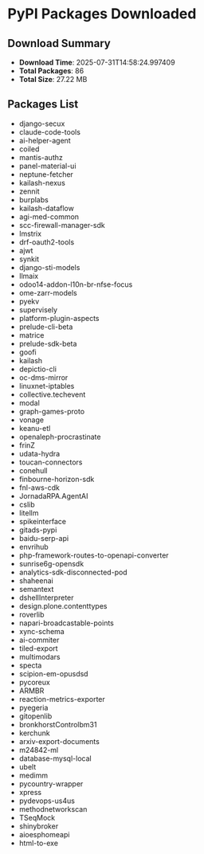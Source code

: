 # PyPI Packages Downloaded

## Download Summary
- **Download Time**: 2025-07-31T14:58:24.997409
- **Total Packages**: 86
- **Total Size**: 27.22 MB

## Packages List
- django-secux
- claude-code-tools
- ai-helper-agent
- coiled
- mantis-authz
- panel-material-ui
- neptune-fetcher
- kailash-nexus
- zennit
- burplabs
- kailash-dataflow
- agi-med-common
- scc-firewall-manager-sdk
- lmstrix
- drf-oauth2-tools
- ajwt
- synkit
- django-sti-models
- llmaix
- odoo14-addon-l10n-br-nfse-focus
- ome-zarr-models
- pyekv
- supervisely
- platform-plugin-aspects
- prelude-cli-beta
- matrice
- prelude-sdk-beta
- goofi
- kailash
- depictio-cli
- oc-dms-mirror
- linuxnet-iptables
- collective.techevent
- modal
- graph-games-proto
- vonage
- keanu-etl
- openaleph-procrastinate
- frinZ
- udata-hydra
- toucan-connectors
- conehull
- finbourne-horizon-sdk
- fnl-aws-cdk
- JornadaRPA.AgentAI
- cslib
- litellm
- spikeinterface
- gitads-pypi
- baidu-serp-api
- envrihub
- php-framework-routes-to-openapi-converter
- sunrise6g-opensdk
- analytics-sdk-disconnected-pod
- shaheenai
- semantext
- dshellInterpreter
- design.plone.contenttypes
- roverlib
- napari-broadcastable-points
- xync-schema
- ai-commiter
- tiled-export
- multimodars
- specta
- scipion-em-opusdsd
- pycoreux
- ARMBR
- reaction-metrics-exporter
- pyegeria
- gitopenlib
- bronkhorstControlbm31
- kerchunk
- arxiv-export-documents
- m24842-ml
- database-mysql-local
- ubelt
- medimm
- pycountry-wrapper
- xpress
- pydevops-us4us
- methodnetworkscan
- TSeqMock
- shinybroker
- aioesphomeapi
- html-to-exe

